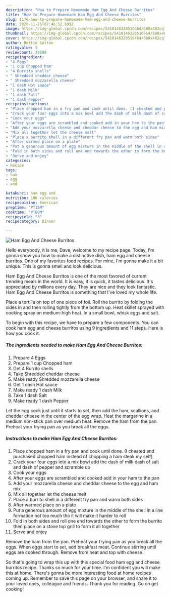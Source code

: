 ```yaml
---
description: "How to Prepare Homemade Ham Egg And Cheese Burritos"
title: "How to Prepare Homemade Ham Egg And Cheese Burritos"
slug: 1176-how-to-prepare-homemade-ham-egg-and-cheese-burritos
date: 2020-11-26T07:46:52.699Z
image: https://img-global.cpcdn.com/recipes/5410146328510464/680x482cq70/ham-egg-and-cheese-burritos-recipe-main-photo.jpg
thumbnail: https://img-global.cpcdn.com/recipes/5410146328510464/680x482cq70/ham-egg-and-cheese-burritos-recipe-main-photo.jpg
cover: https://img-global.cpcdn.com/recipes/5410146328510464/680x482cq70/ham-egg-and-cheese-burritos-recipe-main-photo.jpg
author: Bettie Sutton
ratingvalue: 5
reviewcount: 38698
recipeingredient:
- "4 Eggs"
- "1 cup Chopped ham"
- "4 Burrito shells"
- " Shredded cheddar cheese"
- " Shredded mozzarella cheese"
- "1 dash Hot sauce"
- "1 dash Milk"
- "1 dash Salt"
- "1 dash Pepper"
recipeinstructions:
- "Place chopped ham in a fry pan and cook until done. (I cheated and purchased chopped ham instead of chopping a ham steak my self)"
- "Crack your four eggs into a mix bowl add the dash of milk dash of salt and dash of pepper and scramble up"
- "Cook your eggs"
- "After your eggs are scrambled and cooked add in your ham to the pan"
- "Add your mozzarella cheese and cheddar cheese to the egg and ham mix"
- "Mix all together let the cheese melt"
- "Place a burrito shell in a different fry pan and warm both sides"
- "After warmed place on a plate"
- "Put a generous amount of egg mixture in the middle of the shell in a line formation not too much tho it will make it harder to roll"
- "Fold in both sides and roll one end towards the other to form the burrito then place on a stove top grill to form it all together"
- "Serve and enjoy"
categories:
- Recipe
tags:
- ham
- egg
- and

katakunci: ham egg and 
nutrition: 106 calories
recipecuisine: American
preptime: "PT15M"
cooktime: "PT60M"
recipeyield: "3"
recipecategory: Dinner

---
```



![Ham Egg And Cheese Burritos](https://img-global.cpcdn.com/recipes/5410146328510464/680x482cq70/ham-egg-and-cheese-burritos-recipe-main-photo.jpg)

Hello everybody, it is me, Dave, welcome to my recipe page. Today, I'm gonna show you how to make a distinctive dish, ham egg and cheese burritos. One of my favorites food recipes. For mine, I'm gonna make it a bit unique. This is gonna smell and look delicious.

Ham Egg And Cheese Burritos is one of the most favored of current trending meals in the world. It is easy, it is quick, it tastes delicious. It's appreciated by millions every day. They are nice and they look fantastic. Ham Egg And Cheese Burritos is something that I've loved my whole life.

Place a tortilla on top of one piece of foil. Roll the burrito by folding the sides in and then rolling tightly from the bottom up. Heat skillet sprayed with cooking spray on medium-high heat. In a small bowl, whisk eggs and salt.


To begin with this recipe, we have to prepare a few components. You can cook ham egg and cheese burritos using 9 ingredients and 11 steps. Here is how you cook it.

<!--inarticleads1-->

##### The ingredients needed to make Ham Egg And Cheese Burritos:

1. Prepare 4 Eggs
1. Prepare 1 cup Chopped ham
1. Get 4 Burrito shells
1. Take  Shredded cheddar cheese
1. Make ready  Shredded mozzarella cheese
1. Get 1 dash Hot sauce
1. Make ready 1 dash Milk
1. Take 1 dash Salt
1. Make ready 1 dash Pepper


Let the egg cook just until it starts to set, then add the ham, scallions, and cheddar cheese in the center of the egg wrap. Heat the margarine in a medium non-stick pan over medium heat. Remove the ham from the pan. Preheat your frying pan as you break all the eggs. 

<!--inarticleads2-->

##### Instructions to make Ham Egg And Cheese Burritos:

1. Place chopped ham in a fry pan and cook until done. (I cheated and purchased chopped ham instead of chopping a ham steak my self)
1. Crack your four eggs into a mix bowl add the dash of milk dash of salt and dash of pepper and scramble up
1. Cook your eggs
1. After your eggs are scrambled and cooked add in your ham to the pan
1. Add your mozzarella cheese and cheddar cheese to the egg and ham mix
1. Mix all together let the cheese melt
1. Place a burrito shell in a different fry pan and warm both sides
1. After warmed place on a plate
1. Put a generous amount of egg mixture in the middle of the shell in a line formation not too much tho it will make it harder to roll
1. Fold in both sides and roll one end towards the other to form the burrito then place on a stove top grill to form it all together
1. Serve and enjoy


Remove the ham from the pan. Preheat your frying pan as you break all the eggs. When eggs start to set, add breakfast meat. Continue stirring until eggs are cooked through. Remove from heat and top with cheese. 

So that's going to wrap this up with this special food ham egg and cheese burritos recipe. Thanks so much for your time. I'm confident you will make this at home. There's gonna be more interesting food at home recipes coming up. Remember to save this page on your browser, and share it to your loved ones, colleague and friends. Thank you for reading. Go on get cooking!
